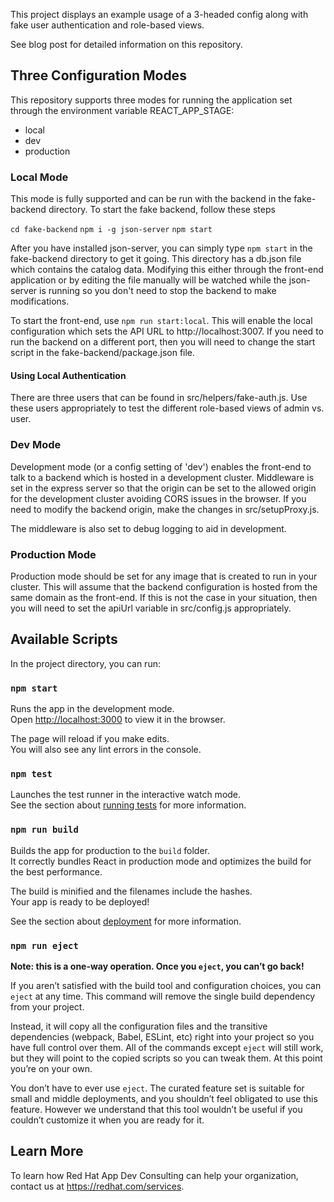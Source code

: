 This project displays an example usage of a 3-headed config along with fake user authentication and role-based views.

See blog post for detailed information on this repository.

## Three Configuration Modes

This repository supports three modes for running the application set through the environment variable REACT_APP_STAGE:
- local
- dev
- production

### Local Mode
This mode is fully supported and can be run with the backend in the fake-backend directory.  To start the fake backend, follow these steps

`cd fake-backend`
`npm i -g json-server`
`npm start`

After you have installed json-server, you can simply type `npm start` in the fake-backend directory to get it going.  This directory has a db.json file which contains the catalog data.  Modifying this either through the front-end application or by editing the file manually will be watched while the json-server is running so you don't need to stop the backend to make modifications.

To start the front-end, use `npm run start:local`.  This will enable the local configuration which sets the API URL to http://localhost:3007.  If you need to run the backend on a different port, then you will need to change the start script in the fake-backend/package.json file.

#### Using Local Authentication
There are three users that can be found in src/helpers/fake-auth.js.  Use these users appropriately to test the different role-based views of admin vs. user.

### Dev Mode
Development mode (or a config setting of 'dev') enables the front-end to talk to a backend which is hosted in a development cluster.  Middleware is set in the express server so that the origin can be set to the allowed origin for the development cluster avoiding CORS issues in the browser.  If you need to modify the backend origin, make the changes in src/setupProxy.js.

The middleware is also set to debug logging to aid in development.

### Production Mode
Production mode should be set for any image that is created to run in your cluster.  This will assume that the backend configuration is hosted from the same domain as the front-end.  If this is not the case in your situation, then you will need to set the apiUrl variable in src/config.js appropriately.

## Available Scripts

In the project directory, you can run:

### `npm start`

Runs the app in the development mode.<br />
Open [http://localhost:3000](http://localhost:3000) to view it in the browser.

The page will reload if you make edits.<br />
You will also see any lint errors in the console.

### `npm test`

Launches the test runner in the interactive watch mode.<br />
See the section about [running tests](https://facebook.github.io/create-react-app/docs/running-tests) for more information.

### `npm run build`

Builds the app for production to the `build` folder.<br />
It correctly bundles React in production mode and optimizes the build for the best performance.

The build is minified and the filenames include the hashes.<br />
Your app is ready to be deployed!

See the section about [deployment](https://facebook.github.io/create-react-app/docs/deployment) for more information.

### `npm run eject`

**Note: this is a one-way operation. Once you `eject`, you can’t go back!**

If you aren’t satisfied with the build tool and configuration choices, you can `eject` at any time. This command will remove the single build dependency from your project.

Instead, it will copy all the configuration files and the transitive dependencies (webpack, Babel, ESLint, etc) right into your project so you have full control over them. All of the commands except `eject` will still work, but they will point to the copied scripts so you can tweak them. At this point you’re on your own.

You don’t have to ever use `eject`. The curated feature set is suitable for small and middle deployments, and you shouldn’t feel obligated to use this feature. However we understand that this tool wouldn’t be useful if you couldn’t customize it when you are ready for it.

## Learn More

To learn how Red Hat App Dev Consulting can help your organization, contact us at https://redhat.com/services.
